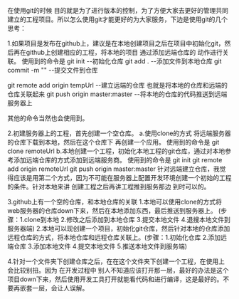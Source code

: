 在使用git的时候 目的就是为了进行版本的控制，为了方便大家去更好的管理共同建立的工程项目。所以怎么使用git才能更好的为大家服务，下边是使用git的几个思考：

1.如果项目是发布在github上，建议是在本地创建项目之后在项目中初始化git，然后再在github上创建相应的工程，将本地的项目 通过添加远端仓库的 动作进行关联。
使用到的命令是 
git init --初始化仓库
git add .   --添加文件到本地仓库
git commit -m ""   --提交文件到仓库

git remote add origin tempUrl --建立远端的仓库 也就是将本地的仓库和远端的仓库关联起来
git push origin master:master --将本地的仓库的代码推送到远端服务器上

其他的命令当然也会使用到。

2.初建服务器上的工程，首先创建一个空仓库。
 a.使用clone的方式 将远端服务器的仓库下载到本地，然后在这个仓库下 再创建一个应用。
   使用到的命令是 git clone remoteUrl 
 b.本地创建一个工程，初始化本地工程的git仓库，通过对本地参考添加远端仓库的方式添加到远端服务商。
   使用到的命令是 git init 
    git remote add origin remoteUrl
    git push origin master:master
   针对远端建立仓库，我觉得应该是用第二个方式，因为不可能在服务器上配置开发环境创建一个初始的工程的条件。针对本地来讲 创建工程之后再讲工程推到服务那边 到时可以的。


3.github上有一个空的仓库，和本地仓库的关联
1.本地可以使用clone的方式将web服务器的仓库down下来，然后在本地添加东西，最后推送到服务器上。
   (步骤：1.clone到本地  2.修改之后添加到本地仓库 3.提交本地文件 4.退搜本地文件到服务器端)
2.本地可以现创建一个项目，初始化git仓库，然后针对本地的仓库添加远程仓库的方式，将本地仓库和远程仓库关联上。(步骤：1.初始化仓库 2.添加远端仓库 3.添加本地文件 4.提交本地文件 5.推送本地文件到服务端)

4.针对一个文件夹下创建仓库之后，在在这个文件夹下创建一个工程，在使用上 会比较别扭。因为
在开发过程中 别人不知道应该打开那一层，最好的办法是这个项目down下来，然后使用开发工具打开就能看代码和进行编译，这是最好的。不要再嵌套一层，会让人误解。